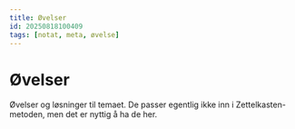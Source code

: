 ```yaml
---
title: Øvelser
id: 20250818100409
tags: [notat, meta, øvelse]
---
```

# Øvelser
Øvelser og løsninger til temaet. De passer egentlig ikke inn i Zettelkasten-metoden, men det er nyttig å ha de her.